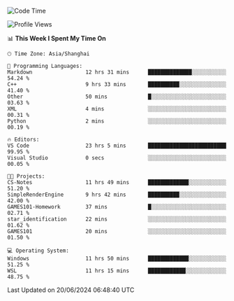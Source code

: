 <!--START_SECTION:waka-->
![Code Time](http://img.shields.io/badge/Code%20Time-1%2C795%20hrs%2027%20mins-blue)

![Profile Views](http://img.shields.io/badge/Profile%20Views-2-blue)

📊 **This Week I Spent My Time On** 

```text
🕑︎ Time Zone: Asia/Shanghai

💬 Programming Languages: 
Markdown                 12 hrs 31 mins      ██████████████░░░░░░░░░░░   54.24 % 
C++                      9 hrs 33 mins       ██████████░░░░░░░░░░░░░░░   41.40 % 
Other                    50 mins             █░░░░░░░░░░░░░░░░░░░░░░░░   03.63 % 
XML                      4 mins              ░░░░░░░░░░░░░░░░░░░░░░░░░   00.31 % 
Python                   2 mins              ░░░░░░░░░░░░░░░░░░░░░░░░░   00.19 % 

🔥 Editors: 
VS Code                  23 hrs 5 mins       █████████████████████████   99.95 % 
Visual Studio            0 secs              ░░░░░░░░░░░░░░░░░░░░░░░░░   00.05 % 

🐱‍💻 Projects: 
CS-Notes                 11 hrs 49 mins      █████████████░░░░░░░░░░░░   51.20 % 
SimpleRenderEngine       9 hrs 42 mins       ██████████░░░░░░░░░░░░░░░   42.00 % 
GAMES101-Homework        37 mins             █░░░░░░░░░░░░░░░░░░░░░░░░   02.71 % 
star_identification      22 mins             ░░░░░░░░░░░░░░░░░░░░░░░░░   01.62 % 
GAMES101                 20 mins             ░░░░░░░░░░░░░░░░░░░░░░░░░   01.50 % 

💻 Operating System: 
Windows                  11 hrs 50 mins      █████████████░░░░░░░░░░░░   51.25 % 
WSL                      11 hrs 15 mins      ████████████░░░░░░░░░░░░░   48.75 % 
```


 Last Updated on 20/06/2024 06:48:40 UTC
<!--END_SECTION:waka-->